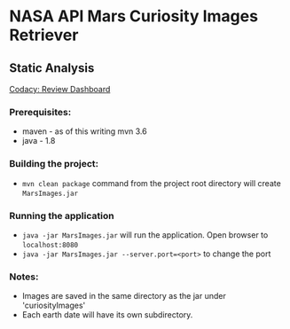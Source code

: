 # NASA API Mars Curiosity Images Retriever

## Static Analysis
[Codacy: Review Dashboard](https://app.codacy.com/project/julianmpaul/MarsImages/dashboard)

### Prerequisites:
* maven - as of this writing mvn 3.6
* java - 1.8

### Building the project:
* `mvn clean package` command from the project root directory will create `MarsImages.jar`
### Running the application
* `java -jar MarsImages.jar` will run the application. Open browser to `localhost:8080`
* `java -jar MarsImages.jar --server.port=<port>` to change the port

### Notes:
* Images are saved in the same directory as the jar under 'curiosityImages'
* Each earth date will have its own subdirectory.
